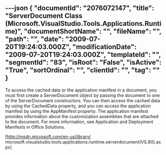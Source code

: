 ---json
{
  "documentId": "2076072147",
  "title": "ServerDocument Class (Microsoft.VisualStudio.Tools.Applications.Runtime)",
  "documentShortName": "",
  "fileName": "",
  "path": "",
  "date": "2009-07-20T19:24:03.000Z",
  "modificationDate": "2009-07-20T19:24:03.000Z",
  "templateId": "",
  "segmentId": "83",
  "isRoot": "False",
  "isActive": "True",
  "sortOrdinal": "",
  "clientId": "",
  "tag": ""
}
---

To access the cached data or the application manifest in a document, you must first create a ServerDocument object by passing the document to one of the ServerDocument constructors. You can then access the cached data by using the CachedData property, and you can access the application manifest by using the AppManifest property. The application manifest provides information about the customization assemblies that are attached to the document. For more information, see Application and Deployment Manifests in Office Solutions.

[http://msdn.microsoft.com/en-us/library/
    microsoft.visualstudio.tools.applications.runtime.serverdocument(VS.80).aspx]
